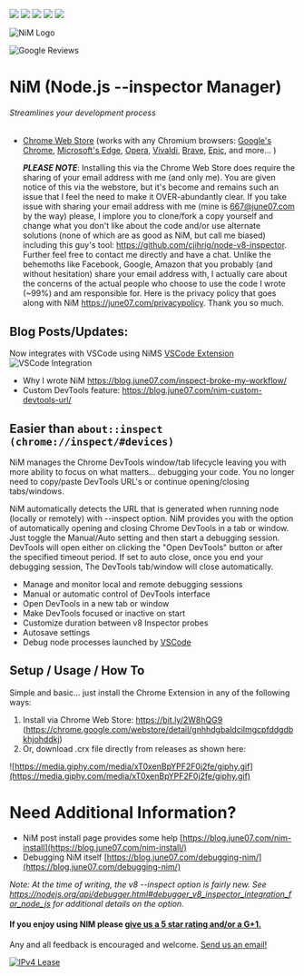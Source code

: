 ![](https://img.shields.io/chrome-web-store/v/gnhhdgbaldcilmgcpfddgdbkhjohddkj.svg) ![](https://img.shields.io/chrome-web-store/users/gnhhdgbaldcilmgcpfddgdbkhjohddkj.svg) ![](https://img.shields.io/chrome-web-store/rating/gnhhdgbaldcilmgcpfddgdbkhjohddkj.svg) ![](https://img.shields.io/chrome-web-store/stars/gnhhdgbaldcilmgcpfddgdbkhjohddkj.svg) ![](https://img.shields.io/chrome-web-store/rating-count/gnhhdgbaldcilmgcpfddgdbkhjohddkj.svg) 

![NiM Logo](https://june07.github.io/image/smallPromoTile.png)

![Google Reviews](https://june07.github.io/image/312uiu.gif)
# NiM (Node.js --inspector Manager)
###### Streamlines your development process

* [Chrome Web Store](http://bit.ly/2W8hQG9) (works with any Chromium browsers: [Google's Chrome](https://www.google.com/chrome/), [Microsoft's Edge](https://www.microsoftedgeinsider.com/en-us/, ), [Opera](https://www.opera.com/), [Vivaldi](https://vivaldi.com/), [Brave](https://brave.com/), [Epic](https://www.epicbrowser.com/), and more...  )

    ***PLEASE NOTE***: Installing this via the Chrome Web Store does require the sharing of your email address with me (and only me).  You are given notice of this via the webstore, but it's become and remains such an issue that I feel the need to make it OVER-abundantly clear.  If you take issue with sharing your email address with me (mine is 667@june07.com by the way) please, I implore you to clone/fork a copy yourself and change what you don't like about the code and/or use alternate solutions (none of which are as good as NiM, but call me biased) including this guy's tool: https://github.com/cjihrig/node-v8-inspector.  Further feel free to contact me directly and have a chat.  Unlike the behemoths like Facebook, Google, Amazon that you probably (and without hesitation) share your email address with, I actually care about the concerns of the actual people who choose to use the code I wrote (~99%) and am responsible for.  Here is the privacy policy that goes along with NiM https://june07.com/privacypolicy.  Thank you so much.

## Blog Posts/Updates:
Now integrates with VSCode using NiMS [VSCode Extension](http://bit.ly/2VwKeSZ) 
![VSCode Integration](https://imgur.com/download/PRMn9md)
* Why I wrote NiM https://blog.june07.com/inspect-broke-my-workflow/
* Custom DevTools feature: https://blog.june07.com/nim-custom-devtools-url/
## Easier than `about::inspect (chrome://inspect/#devices)`

NiM manages the Chrome DevTools window/tab lifecycle leaving you with more ability to focus on what matters... debugging your code.  You no longer need to copy/paste DevTools URL's or continue opening/closing tabs/windows.

NiM automatically detects the URL that is generated when running node (locally or remotely) with --inspect option. NiM provides you with the option of automatically opening and closing Chrome DevTools in a tab or window. Just toggle the Manual/Auto setting and then start a debugging session.  DevTools will open either on clicking the "Open DevTools" button or after the specified timeout period.  If set to auto close, once you end your debugging session, The DevTools tab/window will close automatically.
 
 * Manage and monitor local and remote debugging sessions
 * Manual or automatic control of DevTools interface
 * Open DevTools in a new tab or window
 * Make DevTools focused or inactive on start
 * Customize duration between v8 Inspector probes
 * Autosave settings
 * Debug node processes launched by [VSCode](https://imgur.com/download/PRMn9md)


## Setup / Usage / How To

Simple and basic... just install the Chrome Extension in any of the following ways:

1. Install via Chrome Web Store:
    https://bit.ly/2W8hQG9 (https://chrome.google.com/webstore/detail/gnhhdgbaldcilmgcpfddgdbkhjohddkj)
2. Or, download .crx file directly from releases as shown here:

![https://media.giphy.com/media/xT0xenBpYPF2F0j2fe/giphy.gif](https://media.giphy.com/media/xT0xenBpYPF2F0j2fe/giphy.gif)



# Need Additional Information?
* NiM post install page provides some help [https://blog.june07.com/nim-install](https://blog.june07.com/nim-install/)
* Debugging NiM itself [https://blog.june07.com/debugging-nim/](https://blog.june07.com/debugging-nim/)

*Note: At the time of writing, the v8 --inspect option is fairly new. See https://nodejs.org/api/debugger.html#debugger_v8_inspector_integration_for_node_js for additional details on the option.*
#### If you enjoy using NIM please [give us a 5 star rating and/or a G+1.](https://chrome.google.com/webstore/detail/nim-node-inspector-manage/gnhhdgbaldcilmgcpfddgdbkhjohddkj/reviewshttps://chrome.google.com/webstore/detail/nim-node-inspector-manage/gnhhdgbaldcilmgcpfddgdbkhjohddkj/reviews)

Any and all feedback is encouraged and welcome.  [Send us an email!](mailto:667@june07.com)

[![IPv4 Lease](https://june07.github.io/image/EVERYTHING.jpg)](https://june07.com/blog/ipv4/?utm_source=NiM&utm_medium=options%20page&utm_campaign=ipv4&utm_content=2)

